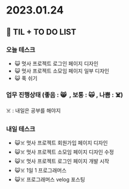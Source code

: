 # 2023.01.24

## 📓 TIL + TO DO LIST

### 오늘 테스크

- 😺 멋사 프로젝트 로그인 페이지 디자인
- 😺 멋사 프로젝트 소모임 페이지 일부 디자인
- 😺 푹 쉬기

### 업무 진행상태 (좋음 : 😸  , 보통 : 🙀 , 나쁨 : ☠️)

☠️ : 내일은 공부를 해야지

### 내일 테스크

- 😺☠️ 멋사 프로젝트 회원가입 페이지 디자인
- 😺☠️ 멋사 프로젝트 소모임 페이지 디자인 수정
- 😺☠️ 멋사 프로젝트 로그인 페이지 개발 시작
- 😺☠️ 1일 1 프로그래머스
- 😺☠️ 프로그래머스 velog 포스팅
